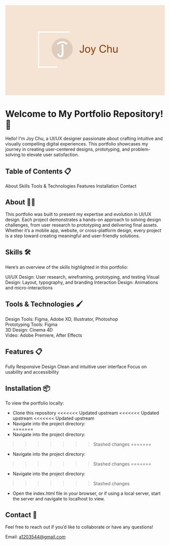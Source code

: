 <img src="./images/video.png" alt="Joy img" width="600">

# Welcome to My Portfolio Repository! 🎨
Hello! I'm Joy Chu, a UI/UX designer passionate about crafting intuitive and visually compelling digital experiences. This portfolio showcases my journey in creating user-centered designs, prototyping, and problem-solving to elevate user satisfaction.

## Table of Contents 📋
About
Skills
Tools & Technologies
Features
Installation
Contact

## About 👩‍🎨
This portfolio was built to present my expertise and evolution in UI/UX design. Each project demonstrates a hands-on approach to solving design challenges, from user research to prototyping and delivering final assets. Whether it’s a mobile app, website, or cross-platform design, every project is a step toward creating meaningful and user-friendly solutions.

## Skills 🛠️
Here’s an overview of the skills highlighted in this portfolio:

UI/UX Design: User research, wireframing, prototyping, and testing
Visual Design: Layout, typography, and branding
Interaction Design: Animations and micro-interactions

## Tools & Technologies 🖌️
Design Tools: Figma, Adobe XD, Illustrator, Photoshop  
Prototyping Tools: Figma  
3D Design: Cinema 4D  
Video: Adobe Premiere, After Effects  

## Features 📋
Fully Responsive Design
Clean and intuitive user interface
Focus on usability and accessibility


## Installation 📦
To view the portfolio locally:

* Clone this repository
<<<<<<< Updated upstream
<<<<<<< Updated upstream
<<<<<<< Updated upstream
* Navigate into the project directory:  
=======
* Navigate into the project directory:
>>>>>>> Stashed changes
=======
* Navigate into the project directory:
>>>>>>> Stashed changes
=======
* Navigate into the project directory:
>>>>>>> Stashed changes
* Open the index.html file in your browser, or if using a local server, start the server and navigate to localhost to view.

## Contact 📱
Feel free to reach out if you’d like to collaborate or have any questions!

Email: a1203544@gmail.com
